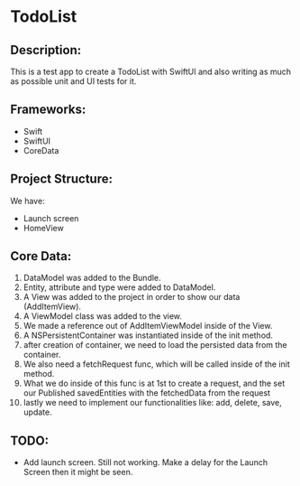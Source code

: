 # TodoList

## Description:
This is a test app to create a TodoList with SwiftUI and also writing as much as possible unit and UI tests for it.

## Frameworks:
- Swift
- SwiftUI
- CoreData

## Project Structure:
We have: 
- Launch screen
- HomeView

## Core Data:
 1. DataModel was added to the Bundle.
 2. Entity, attribute and type were added to DataModel.
 3. A View was added to the project in order to show our data (AddItemView).
 4. A ViewModel class was added to the view.
 5. We made a reference out of AddItemViewModel inside of the View.
 6. A NSPersistentContainer was instantiated inside of the init method.
 7. after creation of container, we need to load the persisted data from the container.
 8. We also need a fetchRequest func, which will be called inside of the init method.
 9. What we do inside of this func is at 1st to create a request, and the set our Published savedEntities with the fetchedData from the request
 10. lastly we need to implement our functionalities like: add, delete, save, update.

## TODO:
 - Add launch screen. Still not working. Make a delay for the Launch Screen then it might be seen.

